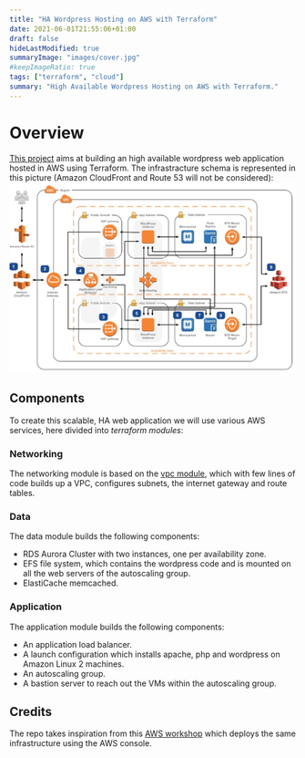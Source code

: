 ```yaml
---
title: "HA Wordpress Hosting on AWS with Terraform"
date: 2021-06-01T21:55:06+01:00
draft: false
hideLastModified: true
summaryImage: "images/cover.jpg"
#keepImageRatio: true
tags: ["terraform", "cloud"]
summary: "High Available Wordpress Hosting on AWS with Terraform."
---
```

# Overview
[This project](https://github.com/franckies/HAWordpress-AWS) aims at building an high available wordpress web application hosted in AWS using Terraform. The infrastracture schema is represented in this picture (Amazon CloudFront and Route 53 will not be considered):
![infra](./images/infra.jpg)

## Components
To create this scalable, HA web application we will use various AWS services, here divided into _terraform modules_:
### Networking
The networking module is based on the [vpc module](https://registry.terraform.io/modules/terraform-aws-modules/vpc/aws/latest), which with few lines of code builds up a VPC, configures subnets, the internet gateway and route tables.
### Data
The data module builds the following components:
- RDS Aurora Cluster with two instances, one per availability zone.
- EFS file system, which contains the wordpress code and is mounted on all the web servers of the autoscaling group.
- ElastiCache memcached.
### Application
The application module builds the following components:
- An application load balancer.
- A launch configuration which installs apache, php and wordpress on Amazon Linux 2 machines.
- An autoscaling group.
- A bastion server to reach out the VMs within the autoscaling group.

## Credits
The repo takes inspiration from this [AWS workshop](https://ha-webapp.workshop.aws/introduction/overview.html) which deploys the same infrastructure using the AWS console.
